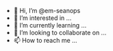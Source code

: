 - 👋 Hi, I’m @em-seanops
- 👀 I’m interested in ...
- 🌱 I’m currently learning ...
- 💞️ I’m looking to collaborate on ...
- 📫 How to reach me ...

<!---
em-seanops/em-seanops is a ✨ special ✨ repository because its `README.md` (this file) appears on your GitHub profile.
You can click the Preview link to take a look at your changes.
--->

